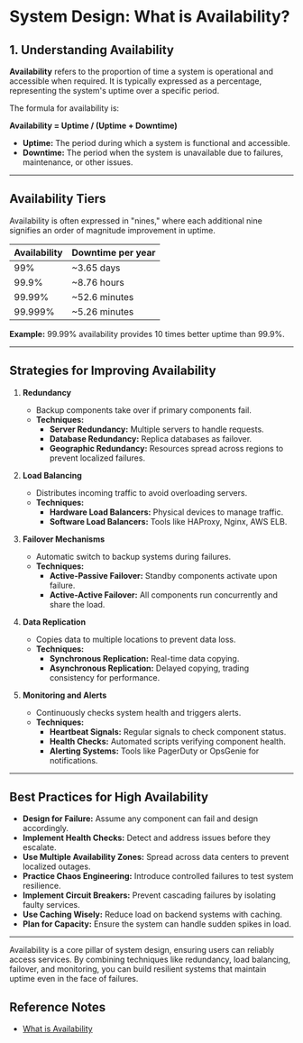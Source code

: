 # System Design: What is Availability?

## 1. Understanding Availability

**Availability** refers to the proportion of time a system is operational and accessible when required. It is typically expressed as a percentage, representing the system's uptime over a specific period.

The formula for availability is:

**Availability = Uptime / (Uptime + Downtime)**

- **Uptime:** The period during which a system is functional and accessible.
- **Downtime:** The period when the system is unavailable due to failures, maintenance, or other issues.

---

## Availability Tiers

Availability is often expressed in "nines," where each additional nine signifies an order of magnitude improvement in uptime.

| Availability | Downtime per year |
|--------------|-------------------|
| 99%          | ~3.65 days        |
| 99.9%        | ~8.76 hours       |
| 99.99%       | ~52.6 minutes     |
| 99.999%      | ~5.26 minutes     |

**Example:** 99.99% availability provides 10 times better uptime than 99.9%.

---

## Strategies for Improving Availability

1. **Redundancy**
    - Backup components take over if primary components fail.
    - **Techniques:**
        - **Server Redundancy:** Multiple servers to handle requests.
        - **Database Redundancy:** Replica databases as failover.
        - **Geographic Redundancy:** Resources spread across regions to prevent localized failures.

2. **Load Balancing**
    - Distributes incoming traffic to avoid overloading servers.
    - **Techniques:**
        - **Hardware Load Balancers:** Physical devices to manage traffic.
        - **Software Load Balancers:** Tools like HAProxy, Nginx, AWS ELB.

3. **Failover Mechanisms**
    - Automatic switch to backup systems during failures.
    - **Techniques:**
        - **Active-Passive Failover:** Standby components activate upon failure.
        - **Active-Active Failover:** All components run concurrently and share the load.

4. **Data Replication**
    - Copies data to multiple locations to prevent data loss.
    - **Techniques:**
        - **Synchronous Replication:** Real-time data copying.
        - **Asynchronous Replication:** Delayed copying, trading consistency for performance.

5. **Monitoring and Alerts**
    - Continuously checks system health and triggers alerts.
    - **Techniques:**
        - **Heartbeat Signals:** Regular signals to check component status.
        - **Health Checks:** Automated scripts verifying component health.
        - **Alerting Systems:** Tools like PagerDuty or OpsGenie for notifications.

---

## Best Practices for High Availability

- **Design for Failure:** Assume any component can fail and design accordingly.
- **Implement Health Checks:** Detect and address issues before they escalate.
- **Use Multiple Availability Zones:** Spread across data centers to prevent localized outages.
- **Practice Chaos Engineering:** Introduce controlled failures to test system resilience.
- **Implement Circuit Breakers:** Prevent cascading failures by isolating faulty services.
- **Use Caching Wisely:** Reduce load on backend systems with caching.
- **Plan for Capacity:** Ensure the system can handle sudden spikes in load.

---

Availability is a core pillar of system design, ensuring users can reliably access services. By combining techniques like redundancy, load balancing, failover, and monitoring, you can build resilient systems that maintain uptime even in the face of failures.

## Reference Notes

- [What is Availability](https://blog.algomaster.io/p/system-design-what-is-availability)

